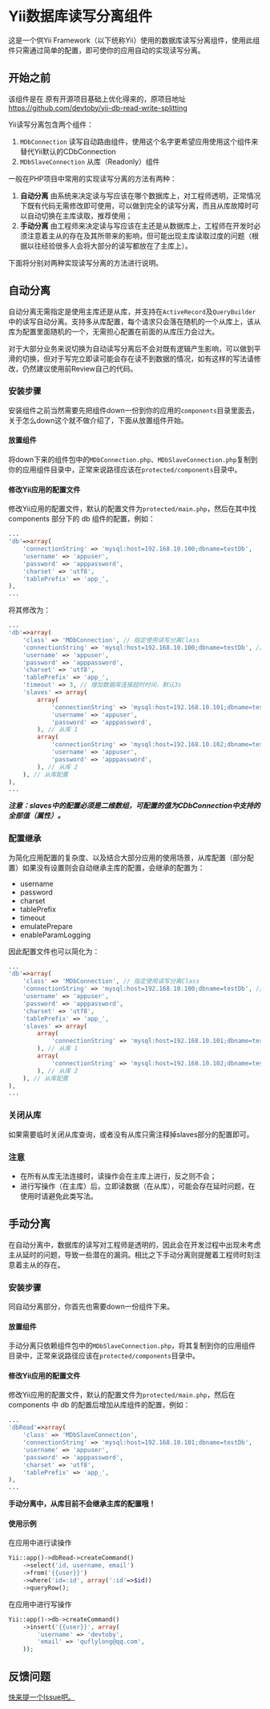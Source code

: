 # Yii数据库读写分离组件

这是一个供Yii Framework（以下统称Yii）使用的数据库读写分离组件，使用此组件只需通过简单的配置，即可使你的应用自动的实现读写分离。

## 开始之前
该组件是在 原有开源项目基础上优化得来的，原项目地址 https://github.com/devtoby/yii-db-read-write-splitting

Yii读写分离包含两个组件：

1. `MDbConnection` 读写自动路由组件，使用这个名字更希望应用使用这个组件来替代Yii默认的CDbConnection
2. `MDbSlaveConnection` 从库（Readonly）组件

一般在PHP项目中常用的实现读写分离的方法有两种：

1. **自动分离** 由系统来决定读与写应该在哪个数据库上，对工程师透明，正常情况下既有代码无需修改即可使用，可以做到完全的读写分离，而且从库故障时可以自动切换在主库读取，推荐使用；
2. **手动分离** 由工程师来决定读与写应该在主还是从数据库上，工程师在开发时必须注意着主从的存在及其所带来的影响，但可能出现主库读取过度的问题（根据以往经验很多人会将大部分的读写都放在了主库上）。

下面将分别对两种实现读写分离的方法进行说明。

## 自动分离

自动分离无需指定是使用主库还是从库，并支持在`ActiveRecord`及`QueryBuilder`中的读写自动分离。支持多从库配置，每个请求只会落在随机的一个从库上，该从库为配置里面随机的一个，无需担心配置在前面的从库压力会过大。

对于大部分业务来说切换为自动读写分离后不会对既有逻辑产生影响，可以做到平滑的切换，但对于写完立即读可能会存在读不到数据的情况，如有这样的写法请修改，仍然建议使用前Review自己的代码。

### 安装步骤

安装组件之前当然需要先把组件down一份到你的应用的`components`目录里面去，关于怎么down这个就不做介绍了，下面从放置组件开始。

#### 放置组件

将down下来的组件包中的`MDbConnection.php`、`MDbSlaveConnection.php`复制到你的应用组件目录中，正常来说路径应该在`protected/components`目录中。

#### 修改Yii应用的配置文件

修改Yii应用的配置文件，默认的配置文件为`protected/main.php`，然后在其中找components 部分下的 db 组件的配置，例如：

```php
...
'db'=>array(
    'connectionString' => 'mysql:host=192.168.10.100;dbname=testDb',
    'username' => 'appuser',
    'password' => 'apppassword',
    'charset' => 'utf8',
    'tablePrefix' => 'app_',
),
...
```

将其修改为：

```php
...
'db'=>array(
    'class' => 'MDbConnection', // 指定使用读写分离Class
    'connectionString' => 'mysql:host=192.168.10.100;dbname=testDb', // 主库配置
    'username' => 'appuser',
    'password' => 'apppassword',
    'charset' => 'utf8',
    'tablePrefix' => 'app_',
    'timeout' => 3, // 增加数据库连接超时时间，默认3s
    'slaves' => array(
        array(
            'connectionString' => 'mysql:host=192.168.10.101;dbname=testDb',
            'username' => 'appuser',
            'password' => 'apppassword',
        ), // 从库 1
        array(
            'connectionString' => 'mysql:host=192.168.10.102;dbname=testDb',
            'username' => 'appuser',
            'password' => 'apppassword',
        ), // 从库 2
    ), // 从库配置
),
...
```

***注意：slaves中的配置必须是二维数组，可配置的值为CDbConnection中支持的全部值（属性）。***

### 配置继承

为简化应用配置的复杂度、以及结合大部分应用的使用场景，从库配置（部分配置）如果没有设置则会自动继承主库的配置，会继承的配置为：

* username
* password
* charset
* tablePrefix
* timeout
* emulatePrepare
* enableParamLogging

因此配置文件也可以简化为：

```php
...
'db'=>array(
    'class' => 'MDbConnection', // 指定使用读写分离Class
    'connectionString' => 'mysql:host=192.168.10.100;dbname=testDb', // 主库配置
    'username' => 'appuser',
    'password' => 'apppassword',
    'charset' => 'utf8',
    'tablePrefix' => 'app_',
    'slaves' => array(
        array(
            'connectionString' => 'mysql:host=192.168.10.101;dbname=testDb',
        ), // 从库 1
        array(
            'connectionString' => 'mysql:host=192.168.10.102;dbname=testDb',
        ), // 从库 2
    ), // 从库配置
),
...
```

### 关闭从库

如果需要临时关闭从库查询，或者没有从库只需注释掉slaves部分的配置即可。

### 注意

* 在所有从库无法连接时，读操作会在主库上进行，反之则不会；
* 进行写操作（在主库）后，立即读数据（在从库），可能会存在延时问题，在使用时请避免此类写法。

## 手动分离

在自动分离中，数据库的读写对工程师是透明的，因此会在开发过程中出现未考虑主从延时的问题，导致一些潜在的漏洞。相比之下手动分离则提醒着工程师时刻注意着主从的存在。

### 安装步骤

同自动分离部分，你首先也需要down一份组件下来。

#### 放置组件

手动分离只依赖组件包中的`MDbSlaveConnection.php`，将其复制到你的应用组件目录中，正常来说路径应该在`protected/components`目录中。

#### 修改Yii应用的配置文件

修改Yii应用的配置文件，默认的配置文件为`protected/main.php`，然后在 components 中 db 的配置后增加从库组件的配置，例如：

```php
...
'dbRead'=>array(
    'class' => 'MDbSlaveConnection',
    'connectionString' => 'mysql:host=192.168.10.101;dbname=testDb',
    'username' => 'appuser',
    'password' => 'apppassword',
    'charset' => 'utf8',
    'tablePrefix' => 'app_',
),
...
```

**手动分离中，从库目前不会继承主库的配置哦！**

#### 使用示例

在应用中进行读操作

```php
Yii::app()->dbRead->createCommand()
    ->select('id, username, email')
    ->from('{{user}}')
    ->where('id=:id', array(':id'=>$id))
    ->queryRow();
```

在应用中进行写操作

```php
Yii::app()->db->createCommand()
    ->insert('{{user}}', array(
        'username' => 'devtoby',
        'email' => 'quflylong@qq.com',
    ));
```

## 反馈问题

[快来提一个Issue吧。](https://github.com/devtoby/yii-db-read-write-splitting/issues/new)
